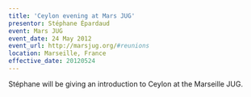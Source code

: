 ```yaml
---
title: 'Ceylon evening at Mars JUG'
presentor: Stéphane Épardaud
event: Mars JUG
event_date: 24 May 2012
event_url: http://marsjug.org/#reunions
location: Marseille, France
effective_date: 20120524
---
```

Stéphane will be giving an introduction to Ceylon at the Marseille JUG.
